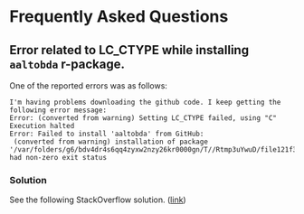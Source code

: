 # Frequently Asked Questions
## Error related to LC_CTYPE while installing `aaltobda` r-package.
One of the reported errors was as follows:
```
I'm having problems downloading the github code. I keep getting the following error message:
Error: (converted from warning) Setting LC_CTYPE failed, using "C"
Execution halted
Error: Failed to install 'aaltobda' from GitHub:
 (converted from warning) installation of package '/var/folders/g6/bdv4dr4s6qq4zyxw2nzy26kr0000gn/T//Rtmp3uYwuD/file121f355845a3/aaltobda_0.1.tar.gz' had non-zero exit status
 ```

### Solution
See the following StackOverflow solution. ([link](https://stackoverflow.com/a/3909546))
